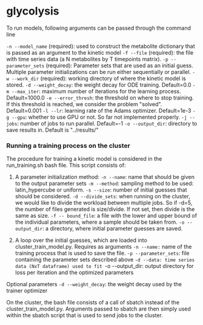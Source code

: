 # glycolysis
To run models, following arguments can be passed through the command line

`-n --model_name` (required): used to construct the metabolite dictionary that is passed as an argument to the kinetic model
`-f --file` (required): the file with time series data (a N metabolites by T timepoints matrix).
`-p --parameter_sets` (required): Parameter sets that are used as an initial guess. Multiple parameter initializations can be run either sequentially or parallel.
`-w --work_dir` (required): working directory of where the kinetic model is stored.
`-d --weight_decay`: the weight decay for ODE training. Default=0.0
`-m --max_iter`: maximum number of iterations for the learning process. Default=1000.0
`-e --error_thresh`: the threshold on where to stop training. If this threshold is reached, we consider the problem "solved". Default=0.001
`-l --lr`: learning rate of the Adams optimizer. Default=1e-3
`-g --gpu`: whether to use GPU or not. So far not implemented properly.
`-j --jobs`: number of jobs to run parallel. Default=-1
`-o --output_dir`: directory to save results in. Default is "../results/"


### Running a training process on the cluster
The procedure for training a kinetic model is considered in the run_training.sh bash file. This script consists of:
1. A parameter initialization method:
`-n --name`: name that should be given to the output parameter sets 
`-m --method`: sampling method to be used: latin_hypercube or uniform. 
`-s --size`: number of initial guesses that should be considered.
`-d --divide_sets`: when running on the cluster, we would like to divide the workload between multiple jobs. So if -d=5, the number of files generated is size/divide. 
If not set, then divide is the same as size.
`-f -- bound_file`: a file with the lower and upper bound of the individual parameters, where a sample should be taken from.
`-o --output_dir`: a directory, where initial parameter guesses are saved.


2. A loop over the initial guesses, which are loaded into cluster_train_model.py. Requires as arguments
`-n --name:` name of the training process that is used to save the file. 
`-p --parameter_sets`: file containing the parameter sets described above
`-d --data: time series data (NxT dataframe) used to fit
`-o --output_dir: output directory for loss per iteration and the optimized parameters 

Optional parameters
`-d --weight_decay`: the weight decay used by the trainer optimizer

On the cluster, the bash file consists of a call of sbatch instead of the cluster_train_model.py. 
Arguments passed to sbatch are then simply used within the sbatch script that is used to send jobs to the cluster. 
